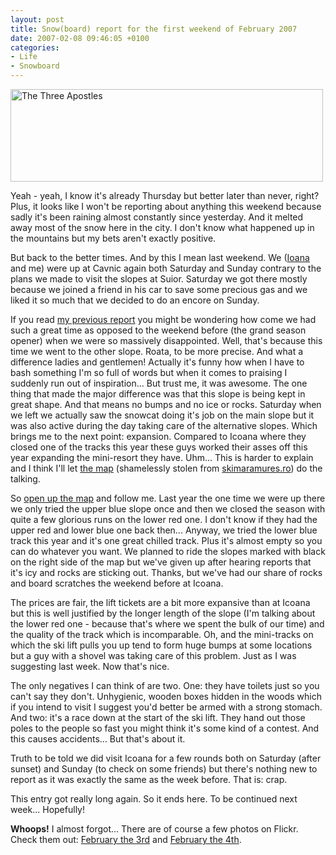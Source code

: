 ```yaml
---
layout: post
title: Snow(board) report for the first weekend of February 2007
date: 2007-02-08 09:46:05 +0100
categories:
- Life
- Snowboard
---
```

<img src="https://content.rusiczki.net/blogpics/the_three_apostles.jpg" width="500" height="148" alt="The Three Apostles" class="image" />

Yeah - yeah, I know it's already Thursday but better later than never, right? Plus, it looks like I won't be reporting about anything this weekend because sadly it's been raining almost constantly since yesterday. And it melted away most of the snow here in the city. I don't know what happened up in the mountains but my bets aren't exactly positive.

But back to the better times. And by this I mean last weekend. We (<a href="http://www.flickr.com/photos/ioana/">Ioana</a> and me) were up at Cavnic again both Saturday and Sunday contrary to the plans we made to visit the slopes at Suior. Saturday we got there mostly because we joined a friend in his car to save some precious gas and we liked it so much that we decided to do an encore on Sunday.

If you read <a href="http://www.rusiczki.net/2007/01/28/cavnic-3-years-later/">my previous report</a> you might be wondering how come we had such a great time as opposed to the weekend before (the grand season opener) when we were so massively disappointed. Well, that's because this time we went to the other slope. Roata, to be more precise. And what a difference ladies and gentlemen! Actually it's funny how when I have to bash something I'm so full of words but when it comes to praising I suddenly run out of inspiration... But trust me, it was awesome. The one thing that made the major difference was that this slope is being kept in great shape. And that means no bumps and no ice or rocks. Saturday when we left we actually saw the snowcat doing it's job on the main slope but it was also active during the day taking care of the alternative slopes. Which brings me to the next point: expansion. Compared to Icoana where they closed one of the tracks this year these guys worked their asses off this year expanding the mini-resort they have. Uhm... This is harder to explain and I think I'll let <a href="https://content.rusiczki.net/blogpics/map_of_the_slopes_at_roata.php" onclick="window.open('https://content.rusiczki.net/blogpics/map_of_the_slopes_at_roata.php','popup','width=429,height=600,scrollbars=no,resizable=no,toolbar=no,directories=no,location=no,menubar=no,status=no,left=0,top=0'); return false">the map</a> (shamelessly stolen from <a href="http://www.skimaramures.ro">skimaramures.ro</a>) do the talking.

So <a href="https://content.rusiczki.net/blogpics/map_of_the_slopes_at_roata.php" onclick="window.open('https://content.rusiczki.net/blogpics/map_of_the_slopes_at_roata.php','popup','width=429,height=600,scrollbars=no,resizable=no,toolbar=no,directories=no,location=no,menubar=no,status=no,left=0,top=0'); return false">open up the map</a> and follow me. Last year the one time we were up there we only tried the upper blue slope once and then we closed the season with quite a few glorious runs on the lower red one. I don't know if they had the upper red and lower blue one back then... Anyway, we tried the lower blue track this year and it's one great chilled track. Plus it's almost empty so you can do whatever you want. We planned to ride the slopes marked with black on the right side of the map but we've given up after hearing reports that it's icy and rocks are sticking out. Thanks, but we've had our share of rocks and board scratches the weekend before at Icoana.

The prices are fair, the lift tickets are a bit more expansive than at Icoana but this is well justified by the longer length of the slope (I'm talking about the lower red one - because that's where we spent the bulk of our time) and the quality of the track which is incomparable. Oh, and the mini-tracks on which the ski lift pulls you up tend to form huge bumps at some locations but a guy with a shovel was taking care of this problem. Just as I was suggesting last week. Now that's nice.

The only negatives I can think of are two. One: they have toilets just so you can't say they don't. Unhygienic, wooden boxes hidden in the woods which if you intend to visit I suggest you'd better be armed with a strong stomach. And two: it's a race down at the start of the ski lift. They hand out those poles to the people so fast you might think it's some kind of a contest. And this causes accidents... But that's about it.

Truth to be told we did visit Icoana for a few rounds both on Saturday (after sunset) and Sunday (to check on some friends) but there's nothing new to report as it was exactly the same as the week before. That is: crap.

This entry got really long again. So it ends here. To be continued next week... Hopefully!

<strong>Whoops!</strong> I almost forgot... There are of course a few photos on Flickr. Check them out: <a href="http://www.flickr.com/photos/janos/archives/date-taken/2007/02/03/">February the 3rd</a> and <a href="http://www.flickr.com/photos/janos/archives/date-taken/2007/02/04/">February the 4th</a>.
